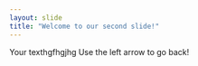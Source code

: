 ```yaml
---
layout: slide
title: "Welcome to our second slide!"
---
```

Your texthgfhgjhg
Use the left arrow to go back!
